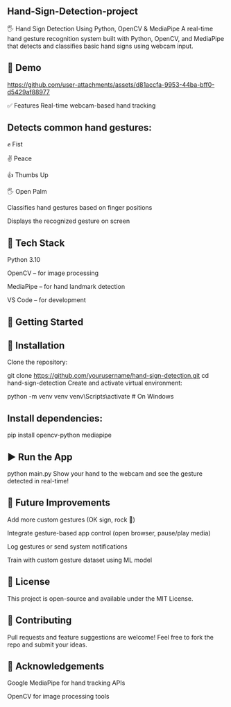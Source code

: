 ## Hand-Sign-Detection-project

🖐️ Hand Sign Detection Using Python, OpenCV & MediaPipe
A real-time hand gesture recognition system built with Python, OpenCV, and MediaPipe that detects and classifies basic hand signs using webcam input.

## 📸 Demo
https://github.com/user-attachments/assets/d81accfa-9953-44ba-bff0-d5429af88977 

✅ Features
Real-time webcam-based hand tracking

## Detects common hand gestures:

✊ Fist

✌️ Peace

👍 Thumbs Up

🖐️ Open Palm

Classifies hand gestures based on finger positions

Displays the recognized gesture on screen

## 🧰 Tech Stack
Python 3.10

OpenCV – for image processing

MediaPipe – for hand landmark detection

VS Code – for development

## 🚀 Getting Started
## 🔧 Installation
Clone the repository:

git clone https://github.com/yourusername/hand-sign-detection.git
cd hand-sign-detection
Create and activate virtual environment:

python -m venv venv
venv\Scripts\activate  # On Windows
## Install dependencies:

pip install opencv-python mediapipe
## ▶️ Run the App

python main.py
Show your hand to the webcam and see the gesture detected in real-time!

## 📌 Future Improvements
Add more custom gestures (OK sign, rock 🤘)

Integrate gesture-based app control (open browser, pause/play media)

Log gestures or send system notifications

Train with custom gesture dataset using ML model

## 📄 License
This project is open-source and available under the MIT License.

## 🤝 Contributing
Pull requests and feature suggestions are welcome!
Feel free to fork the repo and submit your ideas.

## 🙌 Acknowledgements
Google MediaPipe for hand tracking APIs

OpenCV for image processing tools
